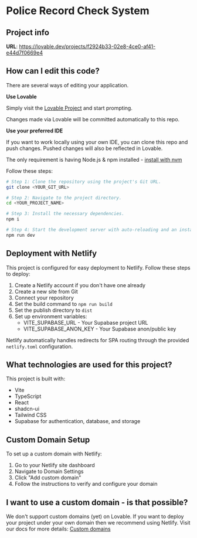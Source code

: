 
# Police Record Check System

## Project info

**URL**: https://lovable.dev/projects/f2924b33-02e8-4ce0-af41-e44d7f0669e4

## How can I edit this code?

There are several ways of editing your application.

**Use Lovable**

Simply visit the [Lovable Project](https://lovable.dev/projects/f2924b33-02e8-4ce0-af41-e44d7f0669e4) and start prompting.

Changes made via Lovable will be committed automatically to this repo.

**Use your preferred IDE**

If you want to work locally using your own IDE, you can clone this repo and push changes. Pushed changes will also be reflected in Lovable.

The only requirement is having Node.js & npm installed - [install with nvm](https://github.com/nvm-sh/nvm#installing-and-updating)

Follow these steps:

```sh
# Step 1: Clone the repository using the project's Git URL.
git clone <YOUR_GIT_URL>

# Step 2: Navigate to the project directory.
cd <YOUR_PROJECT_NAME>

# Step 3: Install the necessary dependencies.
npm i

# Step 4: Start the development server with auto-reloading and an instant preview.
npm run dev
```

## Deployment with Netlify

This project is configured for easy deployment to Netlify. Follow these steps to deploy:

1. Create a Netlify account if you don't have one already
2. Create a new site from Git
3. Connect your repository
4. Set the build command to `npm run build`
5. Set the publish directory to `dist`
6. Set up environment variables:
   - VITE_SUPABASE_URL - Your Supabase project URL
   - VITE_SUPABASE_ANON_KEY - Your Supabase anon/public key

Netlify automatically handles redirects for SPA routing through the provided `netlify.toml` configuration.

## What technologies are used for this project?

This project is built with:

- Vite
- TypeScript
- React
- shadcn-ui
- Tailwind CSS
- Supabase for authentication, database, and storage

## Custom Domain Setup

To set up a custom domain with Netlify:

1. Go to your Netlify site dashboard
2. Navigate to Domain Settings
3. Click "Add custom domain"
4. Follow the instructions to verify and configure your domain

## I want to use a custom domain - is that possible?

We don't support custom domains (yet) on Lovable. If you want to deploy your project under your own domain then we recommend using Netlify. Visit our docs for more details: [Custom domains](https://docs.lovable.dev/tips-tricks/custom-domain/)
